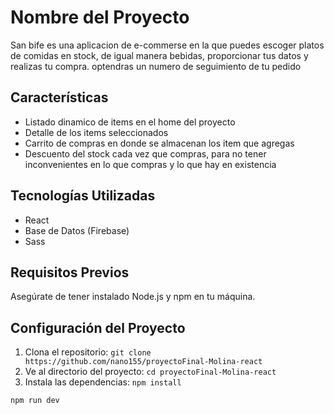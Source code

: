 # Nombre del Proyecto

San bife es una aplicacion de e-commerse en la que puedes escoger platos de comidas en stock, de igual manera bebidas, proporcionar tus datos y realizas tu compra.
optendras un numero de seguimiento de tu pedido


## Características

- Listado dinamico de items en el home del proyecto
- Detalle de los items seleccionados
- Carrito de compras en donde se almacenan los item que agregas
- Descuento del stock cada vez que compras, para no tener inconvenientes en lo que    compras y lo que hay en existencia

## Tecnologías Utilizadas

- React
- Base de Datos (Firebase)
- Sass

## Requisitos Previos

Asegúrate de tener instalado Node.js y npm en tu máquina.

## Configuración del Proyecto

1. Clona el repositorio: `git clone https://github.com/nano155/proyectoFinal-Molina-react`
2. Ve al directorio del proyecto: `cd proyectoFinal-Molina-react`
3. Instala las dependencias: `npm install`


```bash
npm run dev
